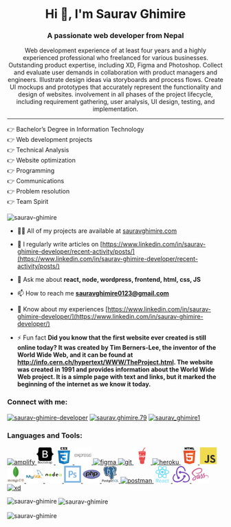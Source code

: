 <h1 align="center">Hi 👋, I'm Saurav Ghimire</h1>
<h3 align="center">A passionate web developer from Nepal</h3>
<p align="center">
  Web development experience of at least four years and a highly experienced professional who freelanced for various businesses. Outstanding product expertise, including XD, Figma and Photoshop. Collect and evaluate user demands in collaboration with product managers and engineers. Illustrate design ideas via storyboards and process flows. Create UI mockups and prototypes that accurately represent the functionality and design of websites. involvement in all phases of the project lifecycle, including requirement gathering, user analysis, UI design, testing, and implementation.
<hr>
👉 Bachelor’s Degree in Information Technology<br>
👉 Web development projects<br>
👉 Technical Analysis<br>
👉 Website optimization<br>
👉 Programming<br>
👉 Communications<br>
👉 Problem resolution<br>
👉 Team Spirit<br>
</p>
<p align="left"> <img src="https://komarev.com/ghpvc/?username=saurav-ghimire&label=Profile%20views&color=0e75b6&style=flat" alt="saurav-ghimire" /> </p>

- 👨‍💻 All of my projects are available at [sauravghimire.com](sauravghimire.com)

- 📝 I regularly write articles on [https://www.linkedin.com/in/saurav-ghimire-developer/recent-activity/posts/](https://www.linkedin.com/in/saurav-ghimire-developer/recent-activity/posts/)

- 💬 Ask me about **react, node, wordpress, frontend, html, css, JS**

- 📫 How to reach me **sauravghimire0123@gmail.com**

- 📄 Know about my experiences [https://www.linkedin.com/in/saurav-ghimire-developer/](https://www.linkedin.com/in/saurav-ghimire-developer/)

- ⚡ Fun fact **Did you know that the first website ever created is still online today? It was created by Tim Berners-Lee, the inventor of the World Wide Web, and it can be found at http://info.cern.ch/hypertext/WWW/TheProject.html. The website was created in 1991 and provides information about the World Wide Web project. It is a simple page with text and links, but it marked the beginning of the internet as we know it today.**

<h3 align="left">Connect with me:</h3>
<p align="left">
<a href="https://linkedin.com/in/saurav-ghimire-developer" target="blank"><img align="center" src="https://raw.githubusercontent.com/rahuldkjain/github-profile-readme-generator/master/src/images/icons/Social/linked-in-alt.svg" alt="saurav-ghimire-developer" height="30" width="40" /></a>
<a href="https://fb.com/saurav.ghimire.79" target="blank"><img align="center" src="https://raw.githubusercontent.com/rahuldkjain/github-profile-readme-generator/master/src/images/icons/Social/facebook.svg" alt="saurav.ghimire.79" height="30" width="40" /></a>
<a href="https://instagram.com/saurav_ghimire1" target="blank"><img align="center" src="https://raw.githubusercontent.com/rahuldkjain/github-profile-readme-generator/master/src/images/icons/Social/instagram.svg" alt="saurav_ghimire1" height="30" width="40" /></a>
</p>

<h3 align="left">Languages and Tools:</h3>
<p align="left"> <a href="https://aws.amazon.com/amplify/" target="_blank" rel="noreferrer"> <img src="https://docs.amplify.aws/assets/logo-dark.svg" alt="amplify" width="40" height="40"/> </a> <a href="https://getbootstrap.com" target="_blank" rel="noreferrer"> <img src="https://raw.githubusercontent.com/devicons/devicon/master/icons/bootstrap/bootstrap-plain-wordmark.svg" alt="bootstrap" width="40" height="40"/> </a> <a href="https://www.w3schools.com/css/" target="_blank" rel="noreferrer"> <img src="https://raw.githubusercontent.com/devicons/devicon/master/icons/css3/css3-original-wordmark.svg" alt="css3" width="40" height="40"/> </a> <a href="https://expressjs.com" target="_blank" rel="noreferrer"> <img src="https://raw.githubusercontent.com/devicons/devicon/master/icons/express/express-original-wordmark.svg" alt="express" width="40" height="40"/> </a> <a href="https://www.figma.com/" target="_blank" rel="noreferrer"> <img src="https://www.vectorlogo.zone/logos/figma/figma-icon.svg" alt="figma" width="40" height="40"/> </a> <a href="https://git-scm.com/" target="_blank" rel="noreferrer"> <img src="https://www.vectorlogo.zone/logos/git-scm/git-scm-icon.svg" alt="git" width="40" height="40"/> </a> <a href="https://gulpjs.com" target="_blank" rel="noreferrer"> <img src="https://raw.githubusercontent.com/devicons/devicon/master/icons/gulp/gulp-plain.svg" alt="gulp" width="40" height="40"/> </a> <a href="https://heroku.com" target="_blank" rel="noreferrer"> <img src="https://www.vectorlogo.zone/logos/heroku/heroku-icon.svg" alt="heroku" width="40" height="40"/> </a> <a href="https://www.w3.org/html/" target="_blank" rel="noreferrer"> <img src="https://raw.githubusercontent.com/devicons/devicon/master/icons/html5/html5-original-wordmark.svg" alt="html5" width="40" height="40"/> </a> <a href="https://developer.mozilla.org/en-US/docs/Web/JavaScript" target="_blank" rel="noreferrer"> <img src="https://raw.githubusercontent.com/devicons/devicon/master/icons/javascript/javascript-original.svg" alt="javascript" width="40" height="40"/> </a> <a href="https://www.mongodb.com/" target="_blank" rel="noreferrer"> <img src="https://raw.githubusercontent.com/devicons/devicon/master/icons/mongodb/mongodb-original-wordmark.svg" alt="mongodb" width="40" height="40"/> </a> <a href="https://www.mysql.com/" target="_blank" rel="noreferrer"> <img src="https://raw.githubusercontent.com/devicons/devicon/master/icons/mysql/mysql-original-wordmark.svg" alt="mysql" width="40" height="40"/> </a> <a href="https://nodejs.org" target="_blank" rel="noreferrer"> <img src="https://raw.githubusercontent.com/devicons/devicon/master/icons/nodejs/nodejs-original-wordmark.svg" alt="nodejs" width="40" height="40"/> </a> <a href="https://www.photoshop.com/en" target="_blank" rel="noreferrer"> <img src="https://raw.githubusercontent.com/devicons/devicon/master/icons/photoshop/photoshop-line.svg" alt="photoshop" width="40" height="40"/> </a> <a href="https://www.php.net" target="_blank" rel="noreferrer"> <img src="https://raw.githubusercontent.com/devicons/devicon/master/icons/php/php-original.svg" alt="php" width="40" height="40"/> </a> <a href="https://www.postgresql.org" target="_blank" rel="noreferrer"> <img src="https://raw.githubusercontent.com/devicons/devicon/master/icons/postgresql/postgresql-original-wordmark.svg" alt="postgresql" width="40" height="40"/> </a> <a href="https://postman.com" target="_blank" rel="noreferrer"> <img src="https://www.vectorlogo.zone/logos/getpostman/getpostman-icon.svg" alt="postman" width="40" height="40"/> </a> <a href="https://reactjs.org/" target="_blank" rel="noreferrer"> <img src="https://raw.githubusercontent.com/devicons/devicon/master/icons/react/react-original-wordmark.svg" alt="react" width="40" height="40"/> </a> <a href="https://redux.js.org" target="_blank" rel="noreferrer"> <img src="https://raw.githubusercontent.com/devicons/devicon/master/icons/redux/redux-original.svg" alt="redux" width="40" height="40"/> </a> <a href="https://sass-lang.com" target="_blank" rel="noreferrer"> <img src="https://raw.githubusercontent.com/devicons/devicon/master/icons/sass/sass-original.svg" alt="sass" width="40" height="40"/> </a> <a href="https://www.adobe.com/products/xd.html" target="_blank" rel="noreferrer"> <img src="https://cdn.worldvectorlogo.com/logos/adobe-xd.svg" alt="xd" width="40" height="40"/> </a> </p>

<p><img align="left" src="https://github-readme-stats.vercel.app/api/top-langs?username=saurav-ghimire&show_icons=true&locale=en&layout=compact" alt="saurav-ghimire" /></p>

<p>&nbsp;<img align="center" src="https://github-readme-stats.vercel.app/api?username=saurav-ghimire&show_icons=true&locale=en" alt="saurav-ghimire" /></p>

<p><img align="center" src="https://github-readme-streak-stats.herokuapp.com/?user=saurav-ghimire&" alt="saurav-ghimire" /></p>
